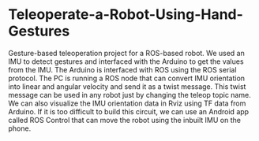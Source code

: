 # Teleoperate-a-Robot-Using-Hand-Gestures

Gesture-based teleoperation project for a ROS-based robot.
We used an IMU to detect gestures and interfaced with the Arduino to get the values from
the IMU. The Arduino is interfaced with ROS using the ROS serial protocol. The PC is
running a ROS node that can convert IMU orientation into linear and angular velocity and
send it as a twist message. This twist message can be used in any robot just by changing the
teleop topic name. We can also visualize the IMU orientation data in Rviz using TF data
from Arduino. If it is too difficult to build this circuit, we can use an Android app called
ROS Control that can move the robot using the inbuilt IMU on the phone.
